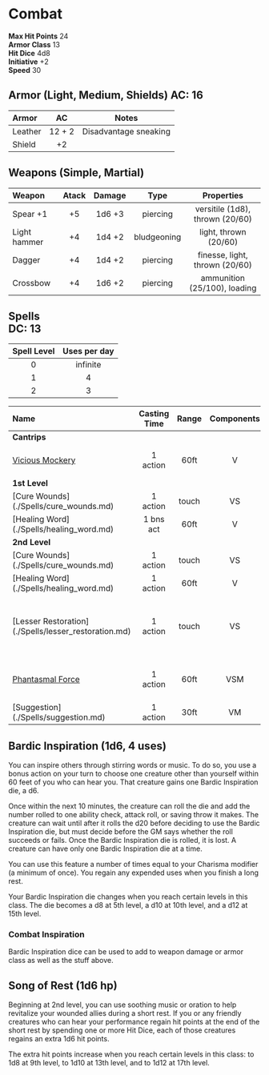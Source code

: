 Combat
======

__Max Hit Points__ 24  
__Armor Class__ 13   
__Hit Dice__ 4d8   
__Initiative__ +2   
__Speed__ 30   



Armor (Light, Medium, Shields) 
__AC:__ 16  
-----

| Armor   | AC | Notes |
| :-----  | :---: | :---: |
| Leather | 12 + 2 | Disadvantage sneaking |
| Shield | +2 | |

Weapons (Simple, Martial)
--------------
| Weapon      | Atack  | Damage  | Type        | Properties |
| :------     | :----: | :----:  | :---:       | :---: |
|Spear +1     | +5     | 1d6 +3  | piercing    | versitile (1d8), thrown (20/60) |
|Light hammer | +4     | 1d4 +2  | bludgeoning | light, thrown (20/60) |
|Dagger       | +4     | 1d4 +2  | piercing    | finesse, light, thrown (20/60) |
|Crossbow     | +4     | 1d6 +2  | piercing    |  ammunition (25/100), loading |


Spells  
__DC:__ 13
--------
| Spell Level | Uses per day |
| :---:       | :---:        |
| 0           | infinite     | 
| 1           | 4            |
| 2           | 3            |


|Name | Casting Time | Range | Components | Duration | Damage |  Notes |
|:--- | :----------: | :---: | :--------: | :------: | :----: | ---- |
| __Cantrips__ |
|[Vicious Mockery](./Spells/vicious_mockery.md)| 1 action | 60ft | V | Instant | 1d4 psychic dmg | Wisdom Save |
| __1st Level__ |
|[Cure Wounds] (./Spells/cure_wounds.md)                 | 1 action  | touch | VS | Instant | - | 1d8 +4 hp |
|[Healing Word] (./Spells/healing_word.md)               | 1 bns act | 60ft | V | Instant | - | 1d4 +4 hp |
| __2nd Level__ |
|[Cure Wounds] (./Spells/cure_wounds.md)                 | 1 action  | touch | VS | Instant | - | 2d8 +4 hp |
|[Healing Word] (./Spells/healing_word.md)               | 1 action  | 60ft | V | Instant | - | 2d4 +4 hp |
|[Lesser Restoration] (./Spells/lesser_restoration.md)   | 1 action  | touch | VS | Instant | - | curse disease or blindness, deafness, paralysis, poisoned |
|[Phantasmal Force](./Spells/phantasmal_force.md)| 1 action | 60ft| VSM | concentration, 1min| 1d6 | Must use action to investigate (Int save) |
|[Suggestion] (./Spells/suggestion.md)                 | 1 action | 30ft | VM | up to 8hrs | - | Jedi Mind Trick |


Bardic Inspiration (1d6, 4 uses)
------------------
You can inspire others through stirring words or music. To do so, you use a bonus action on your turn to choose one creature other than yourself within 60 feet of you who can hear you. That creature gains one Bardic Inspiration die, a d6.

Once within the next 10 minutes, the creature can roll the die and add the number rolled to one ability check, attack roll, or saving throw it makes. The creature can wait until after it rolls the d20 before deciding to use the Bardic Inspiration die, but must decide before the GM says whether the roll succeeds or fails. Once the Bardic Inspiration die is rolled, it is lost. A creature can have only one Bardic Inspiration die at a time.

You can use this feature a number of times equal to your Charisma modifier (a minimum of once). You regain any expended uses when you finish a long rest.

Your Bardic Inspiration die changes when you reach certain levels in this class. The die becomes a d8 at 5th level, a d10 at 10th level, and a d12 at 15th level.

### Combat Inspiration
Bardic Inspiration dice can be used to add to weapon damage or armor class as well as the stuff above. 


Song of Rest (1d6 hp)
-------------
Beginning at 2nd level, you can use soothing music or oration to help revitalize your wounded allies during a short rest. If you or any friendly creatures who can hear your performance regain hit points at the end of the short rest by spending one or more Hit Dice, each of those creatures regains an extra 1d6 hit points.

The extra hit points increase when you reach certain levels in this class: to 1d8 at 9th level, to 1d10 at 13th level, and to 1d12 at 17th level.
